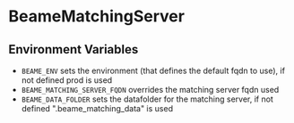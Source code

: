 # BeameMatchingServer


## Environment Variables
* `BEAME_ENV` sets the environment (that defines the default fqdn to use), if not defined prod is used
* `BEAME_MATCHING_SERVER_FQDN` overrides the matching server fqdn used
* `BEAME_DATA_FOLDER` sets the datafolder for the matching server, if not defined ".beame_matching_data" is used